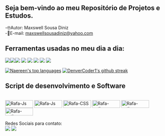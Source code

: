 ## Seja bem-vindo ao meu Repositório de Projetos e Estudos.
-🤓Autor: Maxswell Sousa Diniz  <br>
-📧E-mail: maxswellsousadiniz@yahoo.com


## Ferramentas usadas no meu dia a dia:

 <a href="https://img.shields.io/badge/GitHub-100000?style=for-the-badge&logo=github&logoColor=white" target="_blank"><img src="https://img.shields.io/badge/GitHub-100000?style=for-the-badge&logo=github&logoColor=white" target="_blank"></a><a href="https://img.shields.io/badge/Linux_Mint-87CF3E?style=for-the-badge&logo=linux-mint&logoColor=white" target="_blank"><img src="https://img.shields.io/badge/Linux_Mint-87CF3E?style=for-the-badge&logo=linux-mint&logoColor=white" target="_blank"></a><a href="https://img.shields.io/badge/Windows-0078D6?style=for-the-badge&logo=windows&logoColor=white" target="_blank"><img src="https://img.shields.io/badge/Windows-0078D6?style=for-the-badge&logo=windows&logoColor=white" target="_blank"></a> 
 <a href="https://img.shields.io/badge/WhatsApp-25D366?style=for-the-badge&logo=whatsapp&logoColor=white" target="_blank"><img src="https://img.shields.io/badge/WhatsApp-25D366?style=for-the-badge&logo=whatsapp&logoColor=white" target="_blank"></a> 
  <a href="https://img.shields.io/badge/Discord-7289DA?style=for-the-badge&logo=discord&logoColor=white" target="_blank"><img src="https://img.shields.io/badge/Discord-7289DA?style=for-the-badge&logo=discord&logoColor=white" target="_blank"></a> 
    <a href="https://img.shields.io/badge/GitLab-330F63?style=for-the-badge&logo=gitlab&logoColor=white" target="_blank"><img src="https://img.shields.io/badge/GitLab-330F63?style=for-the-badge&logo=gitlab&logoColor=white" target="_blank"></a> 
     <a href="https://img.shields.io/badge/Android-3DDC84?style=for-the-badge&logo=android&logoColor=white" target="_blank"><img src="https://img.shields.io/badge/Android-3DDC84?style=for-the-badge&logo=android&logoColor=white" target="_blank"></a> 
     <a href="https://img.shields.io/badge/Ubuntu-E95420?style=for-the-badge&logo=ubuntu&logoColor=white" target="_blank"><img src="https://img.shields.io/badge/Ubuntu-E95420?style=for-the-badge&logo=ubuntu&logoColor=white" target="_blank"></a> <br>
 
 
 
 

 
 
 


[![Naereen's top languages](https://github-readme-stats.vercel.app/api/top-langs/?username=Maxswell-MSD&langs_count=100)](https://github.com/Maxswell-MSD)
[![DenverCoder1's github streak](https://github-readme-streak-stats.herokuapp.com/?user=Maxswell-MSD&theme=blue-green)](https://github.com/Maxswell-MSD?tab=repositories)



                                                                                               
</div>

                                                                                                
                                                                                                
## Script de desenvolvimento e Software                                                                                              
<div style="display: inline_block"><br>
  <img align="center" alt="Rafa-Js" height="25" width="90" src="https://img.shields.io/badge/javascript-%23323330.svg?style=for-the-badge&logo=javascript&logoColor=%23F7DF1E">
  <img align="center" alt="Rafa-Js" height="25" width="90" src="https://img.shields.io/badge/html5-%23E34F26.svg?style=for-the-badge&logo=html5&logoColor=white">
<img align="center" alt="Rafa-CSS" height="25" width="90" src="https://img.shields.io/badge/css3-%231572B6.svg?style=for-the-badge&logo=css3&logoColor=white">
 <img align="center" alt="Rafa-python" height="25" width="90" src="https://img.shields.io/badge/python-%2314354C.svg?style=for-the-badge&logo=python&logoColor=white">
  <img align="center" alt="Rafa-python" height="25" width="90" src="https://img.shields.io/badge/java-%23ED8B00.svg?style=for-the-badge&logo=java&logoColor=white">
   <img align="center" alt="Rafa-python" height="25" width="90" src="http://4.bp.blogspot.com/-8cpodyX3jyw/T4ma-M-2wGI/AAAAAAAAACU/XOhHzQekC2g/s1600/mysql-oracle.jpg">
 
 


 
 
  
 

</div>
 

  
<br>
Redes Sociais para contato:
<div> 
 <a href="https://www.linkedin.com/in/maxswell-diniz/" target="_blank"><img src="https://img.shields.io/badge/-LinkedIn-%230077B5?style=for-the-badge&logo=linkedin&logoColor=white" target="_blank"></a> 
  <a href="https://api.whatsapp.com/send?phone=5511946742182&text=Ol%C3%A1%2C%20deixe%20sua%20mensagem%20para%20contato%20profissional." target ="_blank"><img src="https://img.shields.io/badge/WhatsApp-25D366?style=for-the-badge&logo=whatsapp&logoColor=white" target="_blank"></a> 
   


 
</div>
